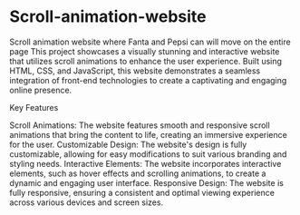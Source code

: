# Scroll-animation-website
Scroll animation website where Fanta and Pepsi can will move on the entire page
This project showcases a visually stunning and interactive website that utilizes scroll animations to enhance the user experience. Built using HTML, CSS, and JavaScript, this website demonstrates a seamless integration of front-end technologies to create a captivating and engaging online presence.

Key Features

Scroll Animations: The website features smooth and responsive scroll animations that bring the content to life, creating an immersive experience for the user.
Customizable Design: The website's design is fully customizable, allowing for easy modifications to suit various branding and styling needs.
Interactive Elements: The website incorporates interactive elements, such as hover effects and scrolling animations, to create a dynamic and engaging user interface.
Responsive Design: The website is fully responsive, ensuring a consistent and optimal viewing experience across various devices and screen sizes.
